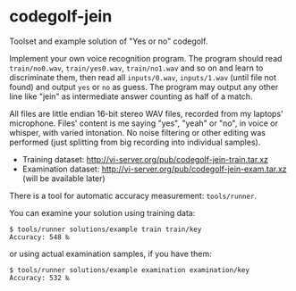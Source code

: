 codegolf-jein
=============

Toolset and example solution of "Yes or no" codegolf.

Implement your own voice recognition program.
The program should read `train/no0.wav`, `train/yes0.wav`, `train/no1.wav` and so on 
and learn to discriminate them, then read all 
`inputs/0.wav`, `inputs/1.wav` (until file not found) and output `yes` or `no` as guess.
The program may output any other line like "jein" as intermediate answer counting as half of a match.

All files are 
little endian 16-bit stereo WAV files, recorded from my laptops' microphone. 
Files' content is me saying "yes", "yeah" or "no", 
in voice or whisper, with varied intonation. 
No noise filtering or other editing was performed 
(just splitting from big recording into individual samples).

* Training dataset: http://vi-server.org/pub/codegolf-jein-train.tar.xz
* Examination dataset: http://vi-server.org/pub/codegolf-jein-exam.tar.xz (will be available later)

There is a tool for automatic accuracy measurement: `tools/runner`.

You can examine your solution using training data:

```
$ tools/runner solutions/example train train/key 
Accuracy: 548 ‰
```

or using actual examination samples, if you have them:

```
$ tools/runner solutions/example examination examination/key 
Accuracy: 532 ‰

```
